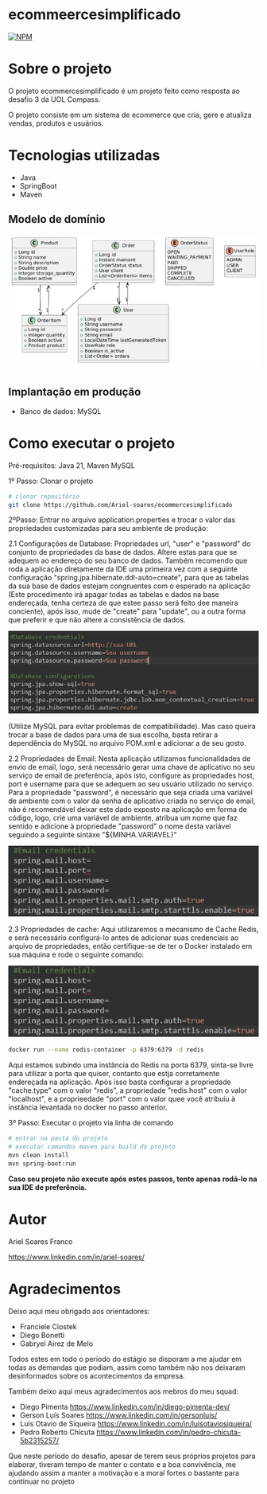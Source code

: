 # ecommeercesimplificado
[![NPM](https://img.shields.io/npm/l/react)](https://github.com/Ariel-soares/ecommercesimplificado/blob/main/LICENSE) 

# Sobre o projeto

O projeto ecommercesimplificado é um projeto feito como resposta ao desafio 3 da UOL Compass.

O projeto consiste em um sistema de ecommerce que cria, gere e atualiza vendas, produtos e usuários.

# Tecnologias utilizadas
- Java
- SpringBoot
- Maven

## Modelo de domínio
![Modelo-De-Cominio](https://github.com/Ariel-soares/ecommercesimplificado/blob/main/assets/ecommercesimplificadoUML.jpeg)

## Implantação em produção
- Banco de dados: MySQL

# Como executar o projeto
Pré-requisitos: Java 21,
Maven
MySQL

1º Passo: Clonar o projeto

```bash
# clonar repositório
git clone https://github.com/Ariel-soares/ecommercesimplificado
```

2ºPasso: Entrar no arquivo application.properties e trocar o valor das propriedades customizadas para seu ambiente de produção:

 2.1 Configurações de Database: Propriedades url, "user" e "password" do conjunto de propriedades da base de dados. Altere estas para que se adequem ao endereço do seu banco de dados. Também recomendo que roda a aplicação diretamente da IDE uma primeira vez com a seguinte configuração "spring.jpa.hibernate.ddl-auto=create", para que as tabelas da sua base de dados estejam congruentes com o esperado na aplicação (Este procedimento irá apagar todas as tabelas e dados na base endereçada, tenha certeza de que estee passo será feito dee maneira conciente), após isso, mude de "create" para "update", ou a outra forma que preferir e que não altere a consistência de dados.

![Database-Credentials](https://github.com/Ariel-soares/ecommercesimplificado/blob/main/assets/Database_Credentials.jpeg)

(Utilize MySQL para evitar problemas de compatibilidade).
Mas caso queira trocar a base de dados para uma de sua escolha, basta retirar a dependência do MySQL no arquivo POM.xml e adicionar a de seu gosto.

2.2 Propriedades de Email: Nesta aplicação utilizamos funcionalidades de envio de email, logo, será necessário gerar uma chave de aplicativo no seu serviço de email de preferência, após isto, configure as propriedades host, port e username para que se adequem ao seu usuário utilizado no serviço. Para a propriedade "password", é necessário que seja criada uma variável de ambiente com o valor da senha de aplicativo criada no serviço de email, não é recomendável deixar este dado exposto na aplicação em forma de código, logo, crie uma variável de ambiente, atribua um nome que faz sentido e adicione à propriedade "password" o nome desta variável seguindo a seguinte sintáxe "${MINHA.VARIAVEL}"

![Email-Credentials](https://github.com/Ariel-soares/ecommercesimplificado/blob/main/assets/Email_credentials.jpeg)

2.3 Propriedades de cache: Aqui utilizaremos o mecanismo de Cache Redis, e será necessário configurá-lo antes de adicionar suas credenciais ao arquivo de propriedades, então certifique-se de ter o Docker instalado em sua máquina e rode o seguinte comando:

![Email-Credentials](https://github.com/Ariel-soares/ecommercesimplificado/blob/main/assets/Email_credentials.jpeg)

```bash
docker run --name redis-container -p 6379:6379 -d redis
```

Aqui estamos subindo uma instância do Redis na porta 6379, sinta-se livre para utilizar a porta que quiser, contanto que estja corretamente endereçada na aplicação. Após isso basta configurar a propriedade "cache.type" com o valor "redis", a propriedade "redis.host" com o valor "localhost", e a proprieedade "port" com o valor quee você atribuiu à instância levantada no docker no passo anterior.

3º Passo: Executar o projeto via linha de comando

```bash
# entrar na pasta do projeto
# executar comandos maven para build do projeto
mvn clean install
mvn spring-boot:run
```
**Caso seu projeto não execute após estes passos, tente apenas rodá-lo na sua IDE de preferência.**

# Autor

Ariel Soares Franco

https://www.linkedin.com/in/ariel-soares/

# Agradecimentos

Deixo aqui meu obrigado aos orientadores:

- Franciele Ciostek
- Diego Bonetti
- Gabryel Airez de Melo

Todos estes em todo o período do estágio se disporam a me ajudar em todas as demandas que podiam, assim como também não nos deixaram desinformados sobre os acontecimentos da empresa.

Também deixo aqui meus agradecimentos aos mebros do meu squad:

- Diego Pimenta
  https://www.linkedin.com/in/diego-pimenta-dev/
- Gerson Luís Soares
  https://www.linkedin.com/in/gersonluis/
- Luís Otavio de Siqueira
  https://www.linkedin.com/in/luisotaviosiqueira/
- Pedro Roberto Chicuta
  https://www.linkedin.com/in/pedro-chicuta-5b2315257/

Que neste período do desafio, apesar de terem seus próprios projetos para elaborar, tiveram tempo de manter o contato e a boa convivência, me ajudando assim a manter a motivação e a moral fortes o bastante para continuar no projeto
